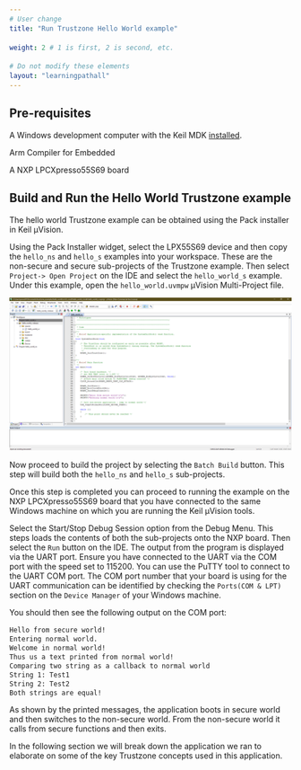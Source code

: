 ```yaml
---
# User change
title: "Run Trustzone Hello World example"

weight: 2 # 1 is first, 2 is second, etc.

# Do not modify these elements
layout: "learningpathall"
---
```


## Pre-requisites

A Windows development computer with the Keil MDK [installed](/install-tools/mdk).

Arm Compiler for Embedded

A NXP LPCXpresso55S69 board

## Build and Run the Hello World Trustzone example

The hello world Trustzone example can be obtained using the Pack installer in Keil µVision. 

Using the Pack Installer widget, select the LPX55S69 device and then copy the `hello_ns` and `hello_s` examples into your workspace. These are the non-secure and secure sub-projects of the Trustzone example. Then select `Project-> Open Project` on the IDE and select the `hello_world_s` example. Under this example, open the `hello_world.uvmpw` µVision Multi-Project file.

![Project dialog](nxp-trustzone.png "Hello world Trustzone project")

Now proceed to build the project by selecting the `Batch Build` button. This step will build both the `hello_ns` and `hello_s` sub-projects. 

Once this step is completed you can proceed to running the example on the NXP LPCXpresso55S69 board that you have connected to the same Windows machine on which you are running the Keil µVision tools.

Select the Start/Stop Debug Session option from the Debug Menu. This steps loads the contents of both the sub-projects onto the NXP board. Then select the `Run` button on the IDE. The output from the program is displayed via the UART port. Ensure you have connected to the UART via the COM port with the speed set to 115200. You can use the PuTTY tool to connect to the UART COM port. The COM port number that your board is using for the UART communication can be identified by checking the `Ports(COM & LPT)` section on the `Device Manager` of your Windows machine.

You should then see the following output on the COM port:

```console
Hello from secure world!
Entering normal world.
Welcome in normal world!
Thus us a text printed from normal world!
Comparing two string as a callback to normal world
String 1: Test1
String 2: Test2
Both strings are equal!
```

As shown by the printed messages, the application boots in secure world and then switches to the non-secure world. From the non-secure world it calls from secure functions and then exits. 

In the following section we will break down the application we ran to elaborate on some of the key Trustzone concepts used in this application.

